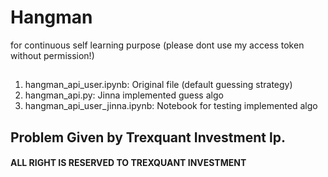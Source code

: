 # Hangman 
for continuous self learning purpose (please dont use my access token without permission!)

##

1. hangman_api_user.ipynb: Original file (default guessing strategy)
2. hangman_api.py: Jinna implemented guess algo 
3. hangman_api_user_jinna.ipynb: Notebook for testing implemented algo 


## Problem Given by Trexquant Investment lp.
#### ALL RIGHT IS RESERVED TO TREXQUANT INVESTMENT


